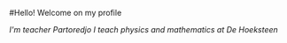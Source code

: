 #Hello! Welcome on my profile

*I'm teacher Partoredjo*
*I teach physics and mathematics at De Hoeksteen*
